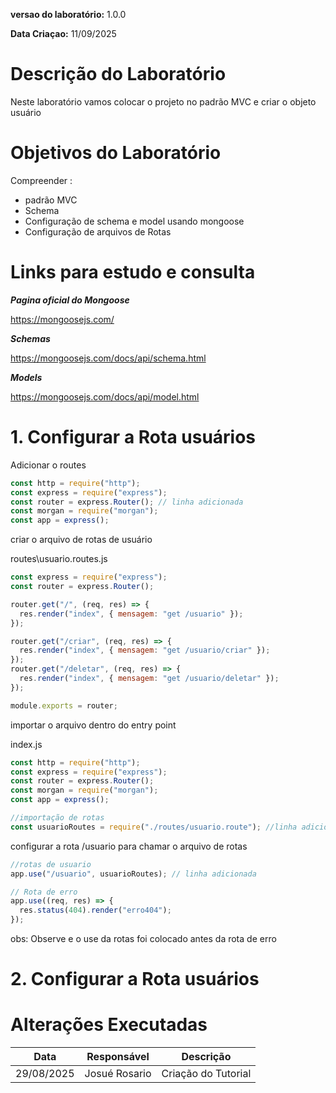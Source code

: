 **versao do laboratório:** 1.0.0

**Data Criaçao:** 11/09/2025

# Descrição do Laboratório

Neste laboratório vamos colocar o projeto no padrão MVC e criar o objeto usuário

# Objetivos do Laboratório

Compreender :

- padrão MVC
- Schema
- Configuração de schema e model usando mongoose
- Configuração de arquivos de Rotas

# Links para estudo e consulta

**_Pagina oficial do Mongoose_**

https://mongoosejs.com/

**_Schemas_**

https://mongoosejs.com/docs/api/schema.html

**_Models_**

https://mongoosejs.com/docs/api/model.html

# 1. Configurar a Rota usuários

Adicionar o routes

```javascript
const http = require("http");
const express = require("express");
const router = express.Router(); // linha adicionada
const morgan = require("morgan");
const app = express();
```

criar o arquivo de rotas de usuário

routes\usuario.routes.js

```javascript
const express = require("express");
const router = express.Router();

router.get("/", (req, res) => {
  res.render("index", { mensagem: "get /usuario" });
});

router.get("/criar", (req, res) => {
  res.render("index", { mensagem: "get /usuario/criar" });
});
router.get("/deletar", (req, res) => {
  res.render("index", { mensagem: "get /usuario/deletar" });
});

module.exports = router;
```

importar o arquivo dentro do entry point

index.js

```javascript
const http = require("http");
const express = require("express");
const router = express.Router();
const morgan = require("morgan");
const app = express();

//importação de rotas
const usuarioRoutes = require("./routes/usuario.route"); //linha adicionada
```

configurar a rota /usuario para chamar o arquivo de rotas

```javascript
//rotas de usuario
app.use("/usuario", usuarioRoutes); // linha adicionada

// Rota de erro
app.use((req, res) => {
  res.status(404).render("erro404");
});
```

obs: Observe e o use da rotas foi colocado antes da rota de erro

# 2. Configurar a Rota usuários

# Alterações Executadas

| Data       | Responsável   | Descrição           |
| ---------- | ------------- | ------------------- |
| 29/08/2025 | Josué Rosario | Criação do Tutorial |
